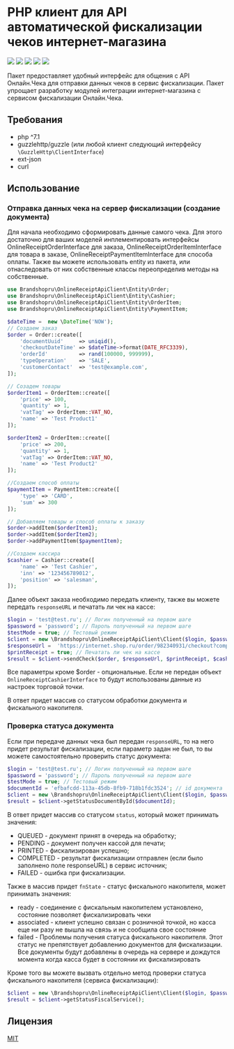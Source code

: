# PHP клиент для API автоматической фискализации чеков интернет-магазина
[![](https://img.shields.io/packagist/l/Brandshopru/online-receipt-php-api-client.svg?style=flat-square)](https://github.com/Brandshopru/online-receipt-php-api-client/blob/master/LICENSE) 
[![](https://img.shields.io/packagist/dt/Brandshopru/online-receipt-php-api-client.svg?style=flat-square)](https://packagist.org/packages/Brandshopru/online-receipt-php-api-client)
[![](https://img.shields.io/packagist/v/Brandshopru/online-receipt-php-api-client.svg?style=flat-square)](https://packagist.org/packages/Brandshopru/online-receipt-php-api-client)
[![](https://img.shields.io/travis/Brandshopru/online-receipt-php-api-client.svg?style=flat-square)](https://travis-ci.org/Brandshopru/online-receipt-php-api-client)
[![](https://img.shields.io/codecov/c/github/Brandshopru/online-receipt-php-api-client.svg?style=flat-square)](https://codecov.io/gh/Brandshopru/online-receipt-php-api-client)

Пакет предоставляет удобный интерфейс для общения с API Онлайн.Чека для отправки данных чеков в сервис фискализации. 
Пакет упрощает разработку модулей интеграции интернет-магазина с сервисом фискализации Онлайн.Чека.


## Требования
* php ^7.1
* guzzlehttp/guzzle (или любой клиент следующий интерфейсу `\GuzzleHttp\ClientInterface`)
* ext-json
* curl

## Использование

### Отправка данных чека на сервер фискализации (создание документа)
Для начала необходимо сформировать данные самого чека. Для этого достаточно для ваших моделей инплементировать интерфейсы OnlineReceiptOrderInterface для заказа, OnlineReceiptOrderItemInterface для товара в заказе, OnlineReceiptPaymentItemInterface для способа оплаты. Также вы можете использовать entity из пакета, или отнаследовать от них собственные классы переопределив методы на собственные.
```php
use Brandshopru\OnlineReceiptApiClient\Entity\Order;
use Brandshopru\OnlineReceiptApiClient\Entity\Cashier;
use Brandshopru\OnlineReceiptApiClient\Entity\OrderItem;
use Brandshopru\OnlineReceiptApiClient\Entity\PaymentItem;

$dateTime =  new \DateTime('NOW');
// Создаем заказ
$order = Order::create([
    'documentUuid'     => uniqid(),
    'checkoutDateTime' => $dateTime->format(DATE_RFC3339),
    'orderId'          => rand(100000, 999999),
    'typeOperation'    => 'SALE',
    'customerContact'  => 'test@example.com',
]);

// Созадем товары
$orderItem1 = OrderItem::create([
    'price' => 100,
    'quantity' => 1,
    'vatTag' => OrderItem::VAT_NO,
    'name' => 'Test Product1'
]);

$orderItem2 = OrderItem::create([
    'price' => 200,
    'quantity' => 1,
    'vatTag' => OrderItem::VAT_NO,
    'name' => 'Test Product2'
]);

//Создаем способ оплаты
$paymentItem = PaymentItem::create([
    'type' => 'CARD',
    'sum' => 300
]);

// Добавляем товары и способ оплаты к заказу
$order->addItem($orderItem1);
$order->addItem($orderItem2);
$order->addPaymentItem($paymentItem);

//Создаем кассира
$cashier = Cashier::create([
    'name' => 'Test Cashier',
    'inn' => '123456789012',
    'position' => 'salesman',
]);
```

Далее объект заказа необходимо передать клиенту, также вы можете передать `responseURL` и печатать ли чек на кассе:
```php
$login = 'test@test.ru'; // Логин полученный на первом шаге
$password = 'password'; // Пароль полученный на первом шаге
$testMode = true; // Тестовый режим
$client = new \Brandshopru\OnlineReceiptApiClient\Client($login, $password, $testMode);
$responseUrl =  'https://internet.shop.ru/order/982340931/checkout?completed=1';
$printReceipt = true; // Печатать ли чек на кассе
$result = $client->sendCheck($order, $responseUrl, $printReceipt, $cashier);
```
Все параметры кроме $order - опциональные. Если не передан объект `OnlineReceiptCashierInterface` 
то будут использованы данные из настроек торговой точки.

В ответ придет массив со статусом обработки документа и фискального накопителя.

### Проверка статуса документа
Если при передаче данных чека был передан `responseURL`, то на него придет результат фискализации, если параметр задан не был, то вы можете самостоятельно проверить статус документа:
```php
$login = 'test@test.ru'; // Логин полученный на первом шаге
$password = 'password'; // Пароль полученный на первом шаге
$testMode = true; // Тестовый режим
$documentId = 'efbafcdd-113a-45db-8fb9-718b1fdc3524'; // id документа
$client = new \Brandshopru\OnlineReceiptApiClient\Client($login, $password, $testMode);
$result = $client->getStatusDocumentById($documentId);
```
В ответ придет массив со статусом `status`, который может принимать значения:
* QUEUED - документ принят в очередь на обработку;
* PENDING - документ получен кассой для печати;
* PRINTED - фискализирован успешно;
* COMPLETED - результат фискализации отправлен (если было заполнено поле responseURL) в сервис источник;
* FAILED - ошибка при фискализации.


Также в массив придет `fnState` - статус фискального накопителя, может принимать значения:

* ready - соединение с фискальным накопителем установлено, состояние позволяет фискализировать чеки
* associated - клиент успешно связан с розничной точкой, но касса еще ни разу не вышла на связь и не сообщила свое состояние
* failed - Проблемы получения статуса фискального накопителя. Этот статус не препятствует добавлению документов для фискализации. Все документы будут добавлены в очередь на сервере и дождутся момента когда касса будет в состоянии их фискализировать

Кроме того вы можете вызвать отдельно метод проверки статуса фискального накопителя (сервиса фискализации):
```php
$client = new \Brandshopru\OnlineReceiptApiClient\Client($login, $password, $testMode);
$result = $client->getStatusFiscalService();
```
## Лицензия
[MIT](https://raw.githubusercontent.com/Brandshopru/online-receipt-php-api-client/master/LICENSE)

